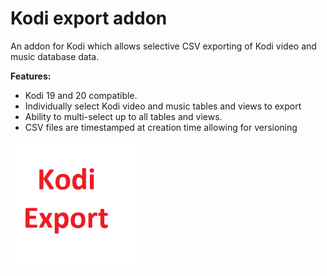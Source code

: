 # Kodi export addon
An addon for Kodi which allows selective CSV exporting of Kodi video and 
music database data.


<b>Features:</b>
- Kodi 19 and 20 compatible.
- Individually select Kodi video and music tables and views to export
- Ability to multi-select up to all tables and views.
- CSV files are timestamped at creation time allowing for versioning

<img src="resources/icon.png" width="40%">

